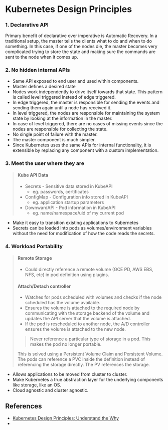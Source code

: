 # Kubernetes Design Principles

### 1. Declarative API

Primary benefit of declarative over imperative is Automatic Recovery.
In a traditional setup, the master tells the clients what to do and when to do something. In this case, if one of the nodes die, the master becomes very complicated trying to store the state and making sure the commands are sent to the node when it comes up.

### 2. No hidden internal APIs

- Same API exposed to end user and used within components.
- Master defines a desired state
- Nodes work independently to drive itself towards that state. This pattern is called level triggered instead of edge triggered. 
- In edge triggered, the master is responsible for sending the events and sending them again until a node has received it. 
- In level triggered, the nodes are responsible for maintaining the system state by looking at the information in the master.
- In case of level triggered, there are no cases of missing events since the nodes are responsible for collecting the state.
- No single point of failure with the master.
- The master component is much simpler.
- Since Kubernetes uses the same APIs for internal functionality, it is extensible by replacing any component with a custom implementation.

### 3. Meet the user where they are

> #### Kube API Data
>
> - Secrets - Sensitive data stored in KubeAPI
>    - eg. passwords, certificates
> - ConfigMap - Configuration info stored in KubeAPI
>    - eg. application startup parameters
> - DownwardAPI - Pod information in KubeAPI
>    - eg. name/namespace/uid of my current pod


- Make it easy to transition existing applications to Kubernetes
- Secrets can be loaded into pods as volumes/environment variables without the need for modification of how the code reads the secrets.

### 4. Workload Portability
> #### Remote Storage
> 
> - Could directly reference a remote volume (GCE PD, AWS EBS, NFS, etc) in pod definition using plugins.
> 
> #### Attach/Detach controller
> 
> - Watches for pods scheduled with volumes and checks if the node scheduled has the volume available.
> - Ensures the volume is attached to the required node by communicating with the storage backend of the volume and updates the API server that the volume is attached.
> - If the pod is rescheduled to another node, the A/D controller ensures the volume is attached to the new node.
> > Never reference a particular type of storage in a pod. This makes the pod no longer portable.
> 
> This is solved using a Persistent Volume Claim and Persistent Volume. The pods can reference a PVC inside the definition instead of referencing the storage directly. The PV references the storage. 

- Allows applications to be moved from cluster to cluster.
- Make Kubernetes a true abstraction layer for the underlying components like storage, like an OS.
- Cloud agnostic and cluster agnostic.

## References

- [Kubernetes Design Principles: Understand the Why](https://www.youtube.com/watch?v=ZuIQurh_kDk)
- 